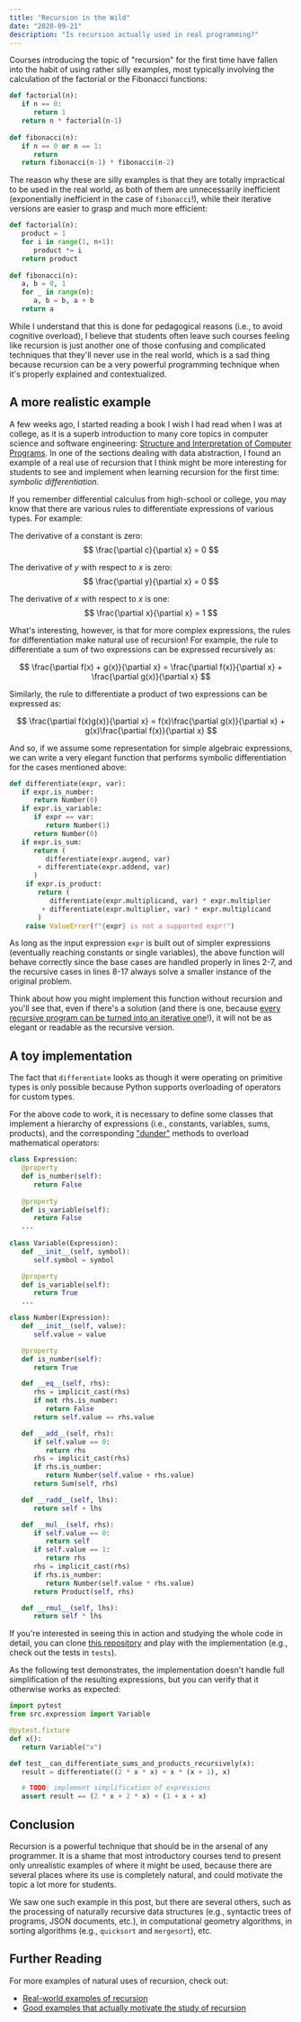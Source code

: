 ```yaml
---
title: "Recursion in the Wild"
date: "2020-09-21"
description: "Is recursion actually used in real programming?"
---
```


Courses introducing the topic of "recursion" for the first time have fallen into the habit of using rather silly examples, most typically involving the calculation of the factorial or the Fibonacci functions:

```python
def factorial(n):
   if n == 0:
      return 1
   return n * factorial(n-1)
   
def fibonacci(n):
   if n == 0 or n == 1:
      return 
   return fibonacci(n-1) * fibonacci(n-2)
```

The reason why these are silly examples is that they are totally impractical to be used in the real world, as both of them are unnecessarily inefficient (exponentially inefficient in the case of `fibonacci`!), while their iterative versions are easier to grasp and much more efficient:

```python
def factorial(n):
   product = 1
   for i in range(1, n+1):
      product *= i
   return product
   
def fibonacci(n):
   a, b = 0, 1
   for _ in range(n):
      a, b = b, a + b
   return a
```

While I understand that this is done for pedagogical reasons (i.e., to avoid cognitive overload), I believe that students often leave such courses feeling like recursion is just another one of those confusing and complicated techniques that they'll never use in the real world, which is a sad thing because recursion can be a very powerful programming technique when it's properly explained and contextualized.

## A more realistic example
A few weeks ago, I started reading a book I wish I had read when I was at college, as it is a superb introduction to many core topics in computer science and software engineering: [Structure and Interpretation of Computer Programs](https://mitpress.mit.edu/sites/default/files/sicp/full-text/book/book.html). In one of the sections dealing with data abstraction, I found an example of a real use of recursion that I think might be more interesting for students to see and implement when learning recursion for the first time: _symbolic differentiation._

If you remember differential calculus from high-school or college, you may know that there are various rules to differentiate expressions of various types. For example:

The derivative of a constant is zero: $$ \frac{\partial c}{\partial x} = 0 $$

The derivative of $y$ with respect to $x$ is zero: $$ \frac{\partial y}{\partial x} = 0 $$

The derivative of $x$ with respect to $x$ is one: $$ \frac{\partial x}{\partial x} = 1 $$

What's interesting, however, is that for more complex expressions, the rules for differentiation make natural use of recursion! For example, the rule to differentiate a sum of two expressions can be expressed recursively as:

$$ \frac{\partial f(x) + g(x)}{\partial x} = \frac{\partial f(x)}{\partial x} + \frac{\partial g(x)}{\partial x} $$

Similarly, the rule to differentiate a product of two expressions can be expressed as:

$$ \frac{\partial f(x)g(x)}{\partial x} = f(x)\frac{\partial g(x)}{\partial x} + g(x)\frac{\partial f(x)}{\partial x} $$

And so, if we assume some representation for simple algebraic expressions, we can write a very elegant function that performs symbolic differentiation for the cases mentioned above:

```python
def differentiate(expr, var):
   if expr.is_number:
      return Number(0)
   if expr.is_variable:
      if expr == var:
         return Number(1)
      return Number(0)
   if expr.is_sum:
      return (
         differentiate(expr.augend, var) 
       + differentiate(expr.addend, var)
      )
    if expr.is_product:
       return (
          differentiate(expr.multiplicand, var) * expr.multiplier
        + differentiate(expr.multiplier, var) * expr.multiplicand
       )
    raise ValueError(f"{expr} is not a supported expr!")
```

As long as the input expression `expr` is built out of simpler expressions (eventually reaching constants or single variables), the above function will behave correctly since the base cases are handled properly in lines 2-7, and the recursive cases in lines 8-17 always solve a smaller instance of the original problem.

Think about how you might implement this function without recursion and you'll see that, even if there's a solution (and there is one, because [every recursive program can be turned into an iterative one](https://stackoverflow.com/questions/11708903/can-every-recursion-be-changed-to-iteration)!), it will not be as elegant or readable as the recursive version.

## A toy implementation
The fact that `differentiate` looks as though it were operating on primitive types is only possible because Python supports overloading of operators for custom types. 

For the above code to work, it is necessary to define some classes that implement a hierarchy of expressions (i.e., constants, variables, sums, products), and the corresponding ["dunder"](https://dbader.org/blog/python-dunder-methods) methods to overload mathematical operators:

```python
class Expression:
   @property
   def is_number(self):
      return False
      
   @property
   def is_variable(self):
      return False
   ...
    
class Variable(Expression):
   def __init__(self, symbol):
      self.symbol = symbol

   @property
   def is_variable(self):
      return True
   ...

class Number(Expression):
   def __init__(self, value):
      self.value = value

   @property
   def is_number(self):
      return True

   def __eq__(self, rhs):
      rhs = implicit_cast(rhs)
      if not rhs.is_number:
         return False
      return self.value == rhs.value

   def __add__(self, rhs):
      if self.value == 0:
         return rhs
      rhs = implicit_cast(rhs)
      if rhs.is_number:
         return Number(self.value + rhs.value)
      return Sum(self, rhs)

   def __radd__(self, lhs):
      return self + lhs

   def __mul__(self, rhs):
      if self.value == 0:
         return self
      if self.value == 1:
         return rhs
      rhs = implicit_cast(rhs)
      if rhs.is_number:
         return Number(self.value * rhs.value)
      return Product(self, rhs)

   def __rmul__(self, lhs):
      return self * lhs
```

If you're interested in seeing this in action and studying the whole code in detail, you can clone [this repository](https://github.com/zxul767/pyexpr/) and play with the implementation (e.g., check out the tests in `tests`). 

As the following test demonstrates, the implementation doesn't handle full simplification of the resulting expressions, but you can verify that it otherwise works as expected:

```python
import pytest
from src.expression import Variable

@pytest.fixture
def x():
   return Variable("x")

def test__can_differentiate_sums_and_products_recursively(x):
   result = differentiate((2 * x * x) + x * (x + 1), x)

   # TODO: implement simplification of expressions
   assert result == (2 * x + 2 * x) + (1 + x + x)
```

## Conclusion

Recursion is a powerful technique that should be in the arsenal of any programmer. It is a shame that most introductory courses tend to present only unrealistic examples of where it might be used, because there are several places where its use is completely natural, and could motivate the topic a lot more for students.

We saw one such example in this post, but there are several others, such as the processing of naturally recursive data structures (e.g., syntactic trees of programs, JSON documents, etc.), in computational geometry algorithms, in sorting algorithms (e.g., `quicksort` and `mergesort`), etc. 

## Further Reading
For more examples of natural uses of recursion, check out:
+ [Real-world examples of recursion](https://stackoverflow.com/questions/105838/real-world-examples-of-recursion)
+ [Good examples that actually motivate the study of recursion](https://cseducators.stackexchange.com/questions/4143/what-are-good-examples-that-actually-motivate-the-study-of-recursion)
